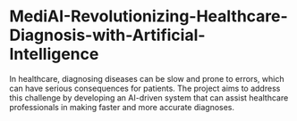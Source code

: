 # MediAI-Revolutionizing-Healthcare-Diagnosis-with-Artificial-Intelligence
In healthcare, diagnosing diseases can be slow and prone to errors, which can have serious consequences for patients.  The project aims to address this challenge by developing an AI-driven system that can assist healthcare professionals in making faster and more accurate diagnoses.
